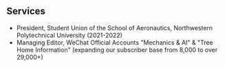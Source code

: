 ## Services

<ul style="margin:0 0 5px;">
  <li><autocolor>President, Student Union of the School of Aeronautics, Northwestern Polytechnical University (2021-2022)</autocolor></li>
  <li><autocolor>Managing Editor, WeChat Official Accounts "Mechanics & AI" & "Tree Home Information" (expanding our subscriber base from 8,000 to over 29,000+) </autocolor></li>
</ul>

